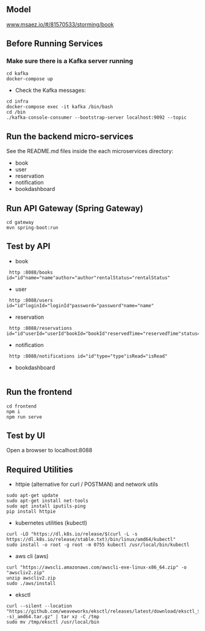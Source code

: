 # 

## Model
www.msaez.io/#/81570533/storming/book

## Before Running Services
### Make sure there is a Kafka server running
```
cd kafka
docker-compose up
```
- Check the Kafka messages:
```
cd infra
docker-compose exec -it kafka /bin/bash
cd /bin
./kafka-console-consumer --bootstrap-server localhost:9092 --topic
```

## Run the backend micro-services
See the README.md files inside the each microservices directory:

- book
- user
- reservation
- notification
- bookdashboard


## Run API Gateway (Spring Gateway)
```
cd gateway
mvn spring-boot:run
```

## Test by API
- book
```
 http :8088/books id="id"name="name"author="author"rentalStatus="rentalStatus"
```
- user
```
 http :8088/users id="id"loginId="loginId"password="password"name="name"
```
- reservation
```
 http :8088/reservations id="id"userId="userId"bookId="bookId"reservedTime="reservedTime"status="status"returnedTime="returnedTime"bookName="bookName"
```
- notification
```
 http :8088/notifications id="id"type="type"isRead="isRead"
```
- bookdashboard
```
```


## Run the frontend
```
cd frontend
npm i
npm run serve
```

## Test by UI
Open a browser to localhost:8088

## Required Utilities

- httpie (alternative for curl / POSTMAN) and network utils
```
sudo apt-get update
sudo apt-get install net-tools
sudo apt install iputils-ping
pip install httpie
```

- kubernetes utilities (kubectl)
```
curl -LO "https://dl.k8s.io/release/$(curl -L -s https://dl.k8s.io/release/stable.txt)/bin/linux/amd64/kubectl"
sudo install -o root -g root -m 0755 kubectl /usr/local/bin/kubectl
```

- aws cli (aws)
```
curl "https://awscli.amazonaws.com/awscli-exe-linux-x86_64.zip" -o "awscliv2.zip"
unzip awscliv2.zip
sudo ./aws/install
```

- eksctl 
```
curl --silent --location "https://github.com/weaveworks/eksctl/releases/latest/download/eksctl_$(uname -s)_amd64.tar.gz" | tar xz -C /tmp
sudo mv /tmp/eksctl /usr/local/bin
```
